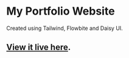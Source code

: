 # My Portfolio Website

Created using Tailwind, Flowbite and Daisy UI.

## [View it live here](https://rclarkeweb.github.io/).
